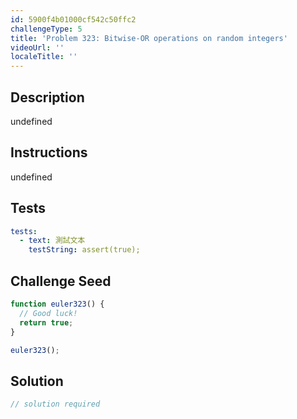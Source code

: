 ```yaml
---
id: 5900f4b01000cf542c50ffc2
challengeType: 5
title: 'Problem 323: Bitwise-OR operations on random integers'
videoUrl: ''
localeTitle: ''
---
```


## Description
undefined

## Instructions
undefined

## Tests
<section id='tests'>

```yml
tests:
  - text: 測試文本
    testString: assert(true);

```

</section>

## Challenge Seed
<section id='challengeSeed'>

<div id='js-seed'>

```js
function euler323() {
  // Good luck!
  return true;
}

euler323();

```

</div>



</section>

## Solution
<section id='solution'>

```js
// solution required
```
</section>
